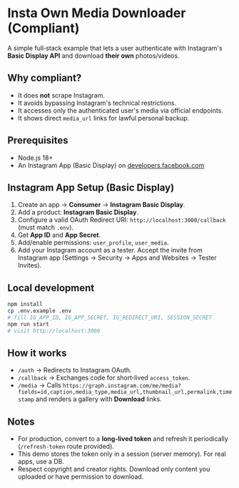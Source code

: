 # Insta Own Media Downloader (Compliant)

A simple full‑stack example that lets a user authenticate with Instagram's **Basic Display API** and download **their own** photos/videos.

## Why compliant?
- It does **not** scrape Instagram.
- It avoids bypassing Instagram's technical restrictions.
- It accesses only the authenticated user's media via official endpoints.
- It shows direct `media_url` links for lawful personal backup.

## Prerequisites
- Node.js 18+
- An Instagram App (Basic Display) on [developers.facebook.com](https://developers.facebook.com/)

## Instagram App Setup (Basic Display)
1. Create an app -> **Consumer** -> **Instagram Basic Display**.
2. Add a product: **Instagram Basic Display**.
3. Configure a valid OAuth Redirect URI: `http://localhost:3000/callback` (must match `.env`).
4. Get **App ID** and **App Secret**.
5. Add/enable permissions: `user_profile`, `user_media`.
6. Add your Instagram account as a tester. Accept the invite from Instagram app (Settings → Security → Apps and Websites → Tester Invites).

## Local development
```bash
npm install
cp .env.example .env
# fill IG_APP_ID, IG_APP_SECRET, IG_REDIRECT_URI, SESSION_SECRET
npm run start
# visit http://localhost:3000
```

## How it works
- `/auth` -> Redirects to Instagram OAuth.
- `/callback` -> Exchanges code for short‑lived `access_token`.
- `/media` -> Calls `https://graph.instagram.com/me/media?fields=id,caption,media_type,media_url,thumbnail_url,permalink,timestamp` and renders a gallery with **Download** links.

## Notes
- For production, convert to a **long‑lived token** and refresh it periodically (`/refresh-token` route provided).
- This demo stores the token only in a session (server memory). For real apps, use a DB.
- Respect copyright and creator rights. Download only content you uploaded or have permission to download.
